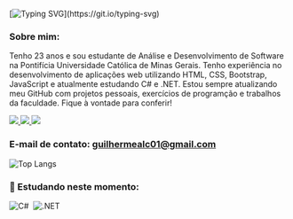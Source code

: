 [![Typing SVG](https://readme-typing-svg.herokuapp.com?font=Fira+Code&pause=1000&color=F7F7F7&background=FFFFFF00&random=false&width=435&lines=Ol%C3%A1!+Eu+sou+Guilherme+Campos+%F0%9F%91%8B%F0%9F%8F%BD;Seja+bem+vindo(a)!)](https://git.io/typing-svg)

### Sobre mim:
Tenho 23 anos e sou estudante de Análise e Desenvolvimento de Software na Pontifícia Universidade Católica de Minas Gerais. Tenho experiência no desenvolvimento de aplicações web utilizando HTML, CSS, Bootstrap, JavaScript e atualmente estudando C# e .NET. Estou sempre atualizando meu GitHub com projetos pessoais, exercícios de programção e trabalhos da faculdade. Fique à vontade para conferir!

<div> 
  <a href="mailto:guilhermealc01@gmail.com">
    <img src="https://img.shields.io/badge/Gmail-D14836?style=for-the-badge&logo=gmail&logoColor=white" target="_blank">
  </a>
  <a href="https://www.linkedin.com/in/guilherme-campos-23ba2924b/" target="_blank">
    <img src="https://img.shields.io/badge/LinkedIn-0077B5?style=for-the-badge&logo=linkedin&logoColor=white" target="_blank">
  </a> 
  <a href="https://instagram.com/guilhermealc_" target="_blank">
    <img src="https://img.shields.io/badge/-Instagram-%23E4405F?style=for-the-badge&logo=instagram&logoColor=white">
  </a>
</div>

 ### E-mail de contato: guilhermealc01@gmail.com
 
 ![Top Langs](https://github-readme-stats.vercel.app/api/top-langs/?username=guilherme-alc&layout=compact)
 
 ### 🌱 Estudando neste momento:
![C#](https://img.shields.io/badge/-C%23-0D1117?style=for-the-badge&logo=c-sharp&labelColor=0D1117)&nbsp;
![.NET](https://img.shields.io/badge/-.NET-0D1117?style=for-the-badge&logo=.net&labelColor=0D1117)&nbsp;